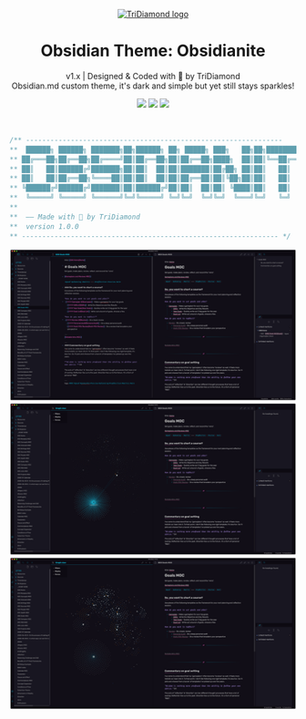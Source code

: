 <p align="center"><a href="https://tridiamond.tech" target="_blank" rel="noopener noreferrer"><img width="100" src="https://img-blog.csdnimg.cn/20200930013332450.png" alt="TriDiamond logo"></a></p>

<h1 align="center">Obsidian Theme: Obsidianite</h1>

<div align="center">

v1.x | Designed & Coded with 💎 by TriDiamond <br>
Obsidian.md custom theme, it's dark and simple but yet still stays sparkles!

  <p align="center">
    <img src="https://img.shields.io/github/v/release/TriDiamond/Obsidian-Obsidianite">
    <img src="https://img.shields.io/github/release-date/TriDiamond/Obsidian-Obsidianite">
    <img src="https://img.shields.io/github/license/TriDiamond/Obsidian-Obsidianite">
  </p>

  <img>

</div>

```css
/** ---------------------------------------------------------------
**  ██████╗ ██████╗ ███████╗██╗██████╗ ██╗ █████╗ ███╗   ██╗██╗████████╗███████╗
** ██╔═══██╗██╔══██╗██╔════╝██║██╔══██╗██║██╔══██╗████╗  ██║██║╚══██╔══╝██╔════╝
** ██║   ██║██████╔╝███████╗██║██║  ██║██║███████║██╔██╗ ██║██║   ██║   █████╗
** ██║   ██║██╔══██╗╚════██║██║██║  ██║██║██╔══██║██║╚██╗██║██║   ██║   ██╔══╝
** ╚██████╔╝██████╔╝███████║██║██████╔╝██║██║  ██║██║ ╚████║██║   ██║   ███████╗
**  ╚═════╝ ╚═════╝ ╚══════╝╚═╝╚═════╝ ╚═╝╚═╝  ╚═╝╚═╝  ╚═══╝╚═╝   ╚═╝   ╚══════╝
**
**  —— Made with 💎 by TriDiamond
**  version 1.0.0
** --------------------------------------------------------------- */
```

<img src="./images/demo1.png">
<img src="./images/demo2.png">
<img src="./images/demo3.png">
